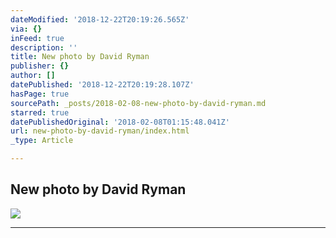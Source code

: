```yaml
---
dateModified: '2018-12-22T20:19:26.565Z'
via: {}
inFeed: true
description: ''
title: New photo by David Ryman
publisher: {}
author: []
datePublished: '2018-12-22T20:19:28.107Z'
hasPage: true
sourcePath: _posts/2018-02-08-new-photo-by-david-ryman.md
starred: true
datePublishedOriginal: '2018-02-08T01:15:48.041Z'
url: new-photo-by-david-ryman/index.html
_type: Article

---
```

<article style=""><h1>New photo by David Ryman</h1><img src="https://lh3.googleusercontent.com/74bo8pa09849eNCJSiqrI8zi2qovFJcuEWJg1rYJLMsVOz8jfERU54Sa7gSXRDrWhyTVZVO0rBHQ22aD=w600-h315-p-k" /></article>

---